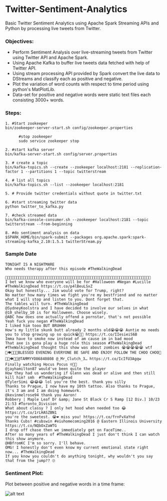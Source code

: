 # Twitter-Sentiment-Analytics
Basic Twitter Sentiment Analytics using Apache Spark Streaming APIs and Python by processing live tweets from Twitter.

### Objectives:
* Perform Sentiment Analysis over live-streaming tweets from Twitter using Twitter API and Apache Spark. 
* Using Apache Kafka to buffer live tweets data fetched with help of Twitter API.
* Using stream processing API provided by Spark convert the live data to DStreams and classify each as positive and negative.
* Plot the variation of word counts with respect to time period using python's MatPlotLib.
* Data-set for positive and negative words were static text files each consisting 3000+ words.

### Steps:
```
1. #Start zookeeper
bin/zookeeper-server-start.sh config/zookeeper.properties

      #stop zookeeper
      sudo service zookeeper stop

2. #start kafka server
bin/kafka-server-start.sh config/server.properties

3. # create a topic
bin/kafka-topics.sh --create --zookeeper localhost:2181 --replication-factor 1 --partitions 1 --topic twitterstream

4. # list all topics
bin/kafka-topics.sh --list --zookeeper localhost:2181

5. # Provide twitter credentials without quote in twitter.txt

6. #start streaming twitter data
python twitter_to_kafka.py

7. #check streamed data
bin/kafka-console-consumer.sh --zookeeper localhost:2181 --topic twitterstream --from-beginning

8. #do sentiment analysis on data
$SPARK_HOME/bin/spark-submit --packages org.apache.spark:spark-streaming-kafka_2.10:1.5.1 twitterStream.py
```
### Sample Date
```
TONIGHT IS A NIGHTMARE
Who needs therapy after this episode #TheWalkingDead 

🙋🏻🙋🏼🙋🏽🙋🙋🏾🙋🏻🙋🏼🙋🏾🙋🏽🙋🏻🙋🏼🙋🏾🙋🏽🙋🏻🙋🏼🙋🏾🙋🏽🙋🏻🙋🏼🙋🏾🙋🏽🙋🏻🙋🏼🙋🏾🙋🏽🙋🏻🙋🏼🙋🏾🙋🏽🙋🏻🙋🏼🙋🏾🙋🏽
I bet we know who everyone will be for #Halloween #Negan #Lucille #TheWalkingDead https://t.co/p4lBeuLSxZ
Okay but honestly... Jim would vote for Trump, right?
No matter how many times we fight you're my bestfriend and no matter what I will stop and listen to you. Dont forget that.
The tables will turn. #TheWalkingDead
@SydneyKoolstra and I have decided to involve our selves in what @10_shelby_10 is for Halloween. Choose wisely.
@ABC how does one actually offend a pornstar, that's not possible
Yeah fuck you negan #TheWalkingDead
I liked him tooo BUT BRUHHH
How's my little skunk butt already 2 months old😭😭😭 Auntie mo needs you to stop growing up so quick😭🐒💕 https://t.co/IIesieiS6B
Imma have to smoke now instead of am cause im in bad mood
That axe is gona play a huge role this season #TheWalkingDead
#TheWalkingDead thought this show was about zombies 😭😭😭😭😭 wtf
🌹👁🌹🙏🏾BLESSED EVENING EVERYONE BE SAFE AND ENJOY FOLLOW THE CHOO CHOO🚂💨🌹👁🌹💯@TAMMYYO86840808 @_Mr_Clutch_3… https://t.co/IcIfU3Agqw
Finally watching Hocus Pocus ☺️🎃🎃
@jayhamilton87 would've been quite the player
How they had us wondering if Glenn was dead or alive and then still kill him? smh  #TheWalkingDead
@TylerSimi 😂😂😂 lol you're the best. thank you silly
Thanks to Prague, I now have my 10th tattoo. Also thanks to Prague, it's 3 am and I am doing homework.
@kevinmelrose94 thank you Aaron!
Robbery | Maple Leaf Dr &amp; Jane St Black Cr S Ramp [12 Div.] 10/23 21:53 #Toronto_Division
What about classy ? I only het hood when needed too 😂 https://t.co/1rLHASZBN1
you're the sweetest. 😭❤️ miss you! https://t.co/frnFvXaYnd
Thanks Cubs! #cubswin #eiuhomecoming2016 @ Eastern Illinois University https://t.co/NQbOxZaWTG
I drop off chase then we immediately get on FaceTime..
After so many years of #TheWalkingDead I just don't think I can watch this show anymore.
@HBfromKC I'm so sorry. I'll behave.
OMG! I honestly don't even know my current emotional state right now... #TheWalkingDead
If you know you couldn't do anything tonight, why wouldn't you say that from the jump?? 🙄
```
### Sentiment Plot:

Plot between positive and negative words in a time frame:

![alt text](https://github.com/sudhansusingh22/Twitter-Sentiment-Analytics/blob/master/plot.png "Sentiment Plot")




